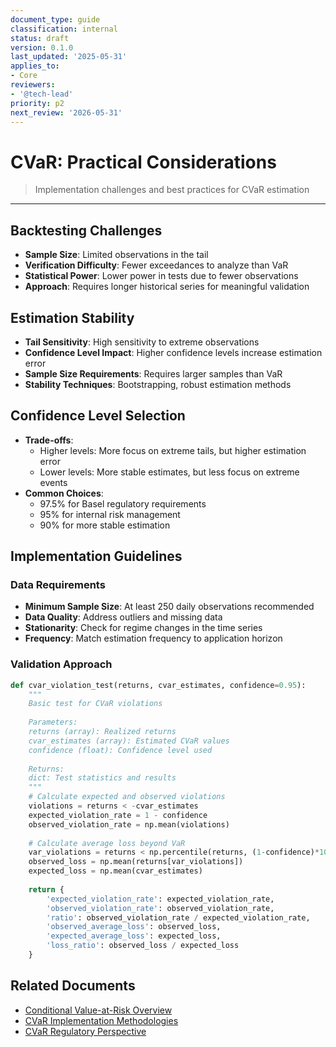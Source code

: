 ```yaml
---
document_type: guide
classification: internal
status: draft
version: 0.1.0
last_updated: '2025-05-31'
applies_to:
- Core
reviewers:
- '@tech-lead'
priority: p2
next_review: '2026-05-31'
---
```


# CVaR: Practical Considerations

> Implementation challenges and best practices for CVaR estimation

---

## Backtesting Challenges

* **Sample Size**: Limited observations in the tail
* **Verification Difficulty**: Fewer exceedances to analyze than VaR
* **Statistical Power**: Lower power in tests due to fewer observations
* **Approach**: Requires longer historical series for meaningful validation

## Estimation Stability

* **Tail Sensitivity**: High sensitivity to extreme observations
* **Confidence Level Impact**: Higher confidence levels increase estimation error
* **Sample Size Requirements**: Requires larger samples than VaR
* **Stability Techniques**: Bootstrapping, robust estimation methods

## Confidence Level Selection

* **Trade-offs**:
  * Higher levels: More focus on extreme tails, but higher estimation error
  * Lower levels: More stable estimates, but less focus on extreme events
* **Common Choices**:
  * 97.5% for Basel regulatory requirements
  * 95% for internal risk management
  * 90% for more stable estimation

## Implementation Guidelines

### Data Requirements

* **Minimum Sample Size**: At least 250 daily observations recommended
* **Data Quality**: Address outliers and missing data
* **Stationarity**: Check for regime changes in the time series
* **Frequency**: Match estimation frequency to application horizon

### Validation Approach

```python
def cvar_violation_test(returns, cvar_estimates, confidence=0.95):
    """
    Basic test for CVaR violations
    
    Parameters:
    returns (array): Realized returns
    cvar_estimates (array): Estimated CVaR values
    confidence (float): Confidence level used
    
    Returns:
    dict: Test statistics and results
    """
    # Calculate expected and observed violations
    violations = returns < -cvar_estimates
    expected_violation_rate = 1 - confidence
    observed_violation_rate = np.mean(violations)
    
    # Calculate average loss beyond VaR
    var_violations = returns < np.percentile(returns, (1-confidence)*100)
    observed_loss = np.mean(returns[var_violations])
    expected_loss = np.mean(cvar_estimates)
    
    return {
        'expected_violation_rate': expected_violation_rate,
        'observed_violation_rate': observed_violation_rate,
        'ratio': observed_violation_rate / expected_violation_rate,
        'observed_average_loss': observed_loss,
        'expected_average_loss': expected_loss,
        'loss_ratio': observed_loss / expected_loss
    }
```

## Related Documents

* [Conditional Value-at-Risk Overview](../conditional-value-at-risk.md)
* [CVaR Implementation Methodologies](./cvar-implementation-methodologies.md)
* [CVaR Regulatory Perspective](./cvar-regulatory-perspective.md)